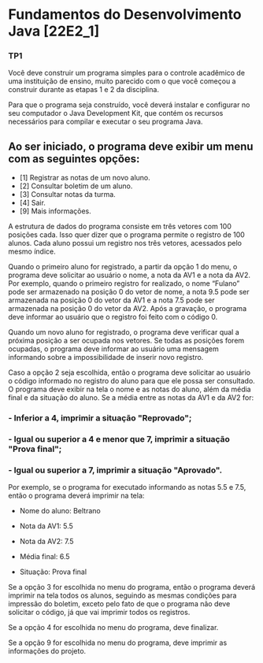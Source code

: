 # Fundamentos do Desenvolvimento Java [22E2_1] 
### TP1



Você deve construir um programa simples para o controle acadêmico de uma instituição de ensino, muito parecido com o que você começou a construir durante as etapas 1 e 2 da disciplina.

Para que o programa seja construído, você deverá instalar e configurar no seu computador o Java Development Kit, que contém os recursos necessários para compilar e executar o seu programa Java.

## Ao ser iniciado, o programa deve exibir um menu com as seguintes opções:


 - [1] Registrar as notas de um novo aluno.
 - [2] Consultar boletim de um aluno.
 - [3] Consultar notas da turma.
 - [4] Sair.
 - [9] Mais informações.

A estrutura de dados do programa consiste em três vetores com 100 posições cada. Isso quer dizer que o programa permite o registro de 100 alunos. Cada aluno possui um registro nos três vetores, acessados pelo mesmo índice.

Quando o primeiro aluno for registrado, a partir da opção 1 do menu, o programa deve solicitar ao usuário o nome, a nota da AV1 e a nota da AV2. Por exemplo, quando o primeiro registro for realizado, o nome “Fulano” pode ser armazenado na posição 0 do vetor de nome, a nota 9.5 pode ser armazenada na posição 0 do vetor da AV1 e a nota 7.5 pode ser armazenada na posição 0 do vetor da AV2. Após a gravação, o programa deve informar ao usuário que o registro foi feito com o código 0.

Quando um novo aluno for registrado, o programa deve verificar qual a próxima posição a ser ocupada nos vetores. Se todas as posições forem ocupadas, o programa deve informar ao usuário uma mensagem informando sobre a impossibilidade de inserir novo registro.

Caso a opção 2 seja escolhida, então o programa deve solicitar ao usuário o código informado no registro do aluno para que ele possa ser consultado. O programa deve exibir na tela o nome e as notas do aluno, além da média final e da situação do aluno. Se a média entre as notas da AV1 e da AV2 for:

### - Inferior a 4, imprimir a situação "Reprovado";
### - Igual ou superior a 4 e menor que 7, imprimir a situação "Prova final";
### - Igual ou superior a 7, imprimir a situação "Aprovado".

Por exemplo, se o programa for executado informando as notas 5.5 e 7.5, então o programa deverá imprimir na tela:

 - Nome do aluno: Beltrano

 - Nota da AV1: 5.5

 - Nota da AV2: 7.5

 - Média final: 6.5

 - Situação: Prova final

Se a opção 3 for escolhida no menu do programa, então o programa deverá imprimir na tela todos os alunos, seguindo as mesmas condições para impressão do boletim, exceto pelo fato de que o programa não deve solicitar o código, já que vai imprimir todos os registros.

Se a opção 4 for escolhida no menu do programa, deve finalizar.

Se a opção 9 for escolhida no menu do programa, deve imprimir as informações do projeto.
